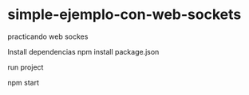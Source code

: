 # simple-ejemplo-con-web-sockets
practicando web sockes

Install dependencias npm install package.json

run project

npm start
